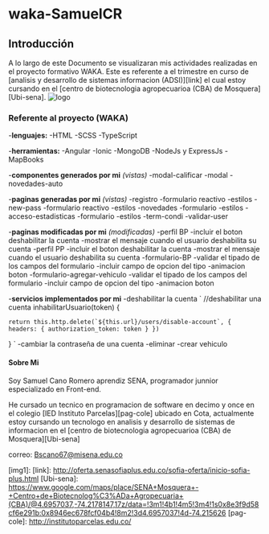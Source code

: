 # waka-SamuelCR
## Introducción
A lo largo de este Documento se visualizaran mis actividades realizadas en el proyecto formativo WAKA. Este es referente a el trimestre en curso de [analisis y desarrollo de sistemas informacion (ADSI)][link] el cual estoy cursando en el [centro de biotecnologia agropecuarioa (CBA) de Mosquera][Ubi-sena].
![logo](https://lostramites.com.co/wp-content/uploads/logo-sena-fondo-naranja-300x300.jpg "Logo SENA")


### Referente al proyecto (WAKA)
-**lenguajes:**
    -HTML
    -SCSS
    -TypeScript

-**herramientas:**
    -Angular 
    -Ionic
    -MongoDB
    -NodeJs y ExpressJs
    -MapBooks

-**componentes generados por mi** _(vistas)_
    -modal-calificar
    -modal
    -novedades-auto

-**paginas generadas por mi** _(vistas)_
    -registro
        -formulario reactivo
        -estilos
    -new-pass
        -formulario reactivo
        -estilos
    -novedades
        -formulario 
        -estilos
    -acceso-estadisticas
        -formulario
        -estilos
    -term-condi
    -validar-user

-**paginas modificadas por mi** _(modificadas)_
    -perfil BP
        -incluir el boton deshabilitar la cuenta
        -mostrar el mensaje cuando el usuario deshabilita su cuenta
    -perfil PP
        -incluir el boton deshabilitar la cuenta
        -mostrar el mensaje cuando el usuario deshabilita su cuenta
    -formulario-BP
        -validar el tipado de los campos del formulario
        -incluir campo de opcion del tipo
        -animacion boton
    -formulario-agregar-vehiculo
        -validar el tipado de los campos del formulario
        -incluir campo de opcion del tipo
        -animacion boton

-**servicios implementados por mi**
    -deshabilitar la cuenta
    `
    //deshabilitar una cuenta
  inhabilitarUsuario(token) {

    return this.http.delete(`${this.url}/users/disable-account`, { headers: { authorization_token: token } })

  }
  `
    -cambiar la contraseña de una cuenta
    -eliminar
    -crear vehiculo


#### Sobre Mi
Soy Samuel Cano Romero aprendiz SENA, programador junnior especializado en Front-end.

He cursado un tecnico en programacion de software en decimo y once en el colegio [IED Instituto Parcelas][pag-cole] ubicado en Cota, actualmente estoy cursando un tecnologo en analisis y desarrollo de sistemas de informacion en el [centro de biotecnologia agropecuarioa (CBA) de Mosquera][Ubi-sena]

correo: Bscano67@misena.edu.co


[img1]: 
[link]: http://oferta.senasofiaplus.edu.co/sofia-oferta/inicio-sofia-plus.html
[Ubi-sena]: https://www.google.com/maps/place/SENA+Mosquera+-+Centro+de+Biotecnolog%C3%ADa+Agropecuaria+(CBA)/@4.6957037,-74.2178147,17z/data=!3m1!4b1!4m5!3m4!1s0x8e3f9d58cf6e291b:0x8946ec678fcf04b4!8m2!3d4.6957037!4d-74.215626
[pag-cole]: http://institutoparcelas.edu.co/

